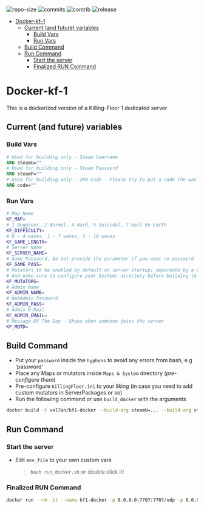 ![repo-size](https://img.shields.io/github/repo-size/vel-san/killing-floor-docker?label=Repo-Size&style=flat-square) ![commits](https://img.shields.io/github/commit-activity/m/vel-san/killing-floor-docker?label=Commits&style=flat-square) ![contrib](https://img.shields.io/github/contributors/vel-san/killing-floor-docker?label=Contributors&style=flat-square) ![release](https://img.shields.io/github/v/release/vel-san/killing-floor-docker?label=Release&style=flat-square)
- [Docker-kf-1](#docker-kf-1)
  - [Current (and future) variables](#current-and-future-variables)
    - [Build Vars](#build-vars)
    - [Run Vars](#run-vars)
  - [Build Command](#build-command)
  - [Run Command](#run-command)
    - [Start the server](#start-the-server)
    - [Finalized RUN Command](#finalized-run-command)

# Docker-kf-1

This is a dockerized version of a Killing-Floor 1 dedicated server

## Current (and future) variables

### Build Vars

```Dockerfile
# Used for building only - Steam Username
ARG steamU=""
# Used for building only - Steam Password
ARG steamP=""
# Used for building only - 2FA Code - Please try to put a code the was newly generated or it won't last untill the image is pulled
ARG code=""
```

### Run Vars

```bash
# Map Name
KF_MAP=
# 1 Begginer, 2 Normal, 4 Hard, 5 Suicidal, 7 Hell On Earth
KF_DIFFICULTY=
# 0 - 4 waves, 1 - 7 waves, 2 - 10 waves
KF_GAME_LENGTH=
# Server Name
KF_SERVER_NAME=
# Game Password, Do not provide the parameter if you want no password
KF_GAME_PASS=
# Mutators to be enabled by default on server startup; sepereate by a Comma
# And make sure to configure your System/ directory before building to add the mutators
KF_MUTATORS=
# Admin Name
KF_ADMIN_NAME=
# WebAdmin Password
KF_ADMIN_PASS=
# Admin E-Mail
KF_ADMIN_EMAIL=
# Message Of The Day - Shows when someone joins the server
KF_MOTD=
```

## Build Command

- Put your `password` inside the `hyphons` to avoid any errors from bash, e.g 'password'
- Place any Maps or mutators inside `Maps & System` directory (*pre-configure them*)
- Pre-configure `KillingFloor.ini` to your liking (in case you need to add custom mutators in ServerPackages or so)
- Run the following command or use `build_docker` with the arguments

```bash
docker build -t vel7an/kf1-docker --build-arg steamU=... --build-arg steamP=... --build-arg code=... .
```

## Run Command

### Start the server

- Edit `env_file` to your own custom vars
    >`bash run_docker.sh` or double click it!

### Finalized RUN Command

```bash
docker run --rm -it --name kf1-docker -p 0.0.0.0:7707:7707/udp -p 0.0.0.0:7708:7708/udp -p 0.0.0.0:7717:7717/udp -p 0.0.0.0:28852:28852/udp -p 0.0.0.0:28852:28852/tcp -p 0.0.0.0:8075:8075/tcp -p 0.0.0.0:20560:20560/udp --env-file=env_file vel7an/kf1-docker
```
